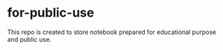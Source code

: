 # for-public-use

This repo is created to store notebook prepared for educational purpose and public use.
